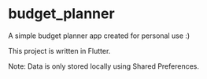 # budget_planner

A simple budget planner app created for personal use :)

This project is written in Flutter.

Note: Data is only stored locally using Shared Preferences.
